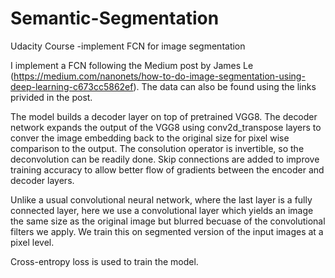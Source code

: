 # Semantic-Segmentation
Udacity Course -implement FCN for image segmentation

I implement a FCN following the Medium post by James Le (https://medium.com/nanonets/how-to-do-image-segmentation-using-deep-learning-c673cc5862ef). The data can also be found using the links privided in the post. 

The model builds a decoder layer on top of pretrained VGG8. The decoder network expands the output of the VGG8 using conv2d_transpose layers to conver the image embedding back to the original size for pixel wise comparison to the output. The consolution operator is invertible, so the deconvolution can be readily done. Skip connections are added to improve training accuracy to allow better flow of gradients between the encoder and decoder layers.

Unlike a usual convolutional neural network, where the last layer is a fully connected layer, here we use a convolutional layer which yields an image the same size as the original image but blurred becuase of the convolutional filters we apply. 
We train this on segmented version of the input images at a pixel level. 

Cross-entropy loss is used to train the model.
